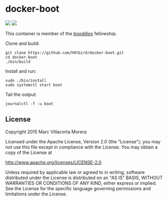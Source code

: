 # docker-boot

[![](https://travis-ci.org/h0tbird/docker-boot.svg?branch=master)](https://travis-ci.org/h0tbird/docker-boot)
[![](https://img.shields.io/imagelayers/image-size/h0tbird/boot/latest.svg)](https://imagelayers.io/?images=h0tbird/boot:latest)

This container is member of the [*booddies*](https://github.com/h0tbird/booddies) fellowship.

Clone and build:
```
git clone https://github.com/h0tbird/docker-boot.git
cd docker-boot
./bin/build
```

Install and run:
```
sudo ./bin/install
sudo systemctl start boot
```

Tail the output:
```
journalctl -f -u boot
```

## License

Copyright 2015 Marc Villacorta Morera

Licensed under the Apache License, Version 2.0 (the "License");
you may not use this file except in compliance with the License.
You may obtain a copy of the License at

http://www.apache.org/licenses/LICENSE-2.0

Unless required by applicable law or agreed to in writing, software
distributed under the License is distributed on an "AS IS" BASIS,
WITHOUT WARRANTIES OR CONDITIONS OF ANY KIND, either express or implied.
See the License for the specific language governing permissions and
limitations under the License.
